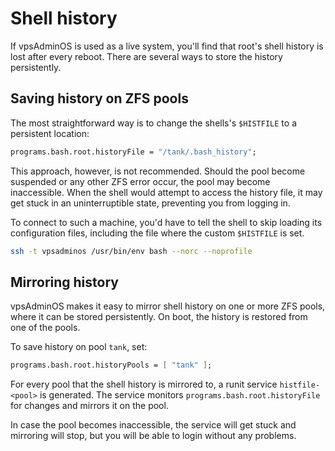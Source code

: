 # Shell history
If vpsAdminOS is used as a live system, you'll find that root's shell
history is lost after every reboot. There are several ways to store the
history persistently.

## Saving history on ZFS pools
The most straightforward way is to change the shells's `$HISTFILE` to
a persistent location:

```nix
programs.bash.root.historyFile = "/tank/.bash_history";
```

This approach, however, is not recommended. Should the pool become suspended
or any other ZFS error occur, the pool may become inaccessible. When the shell
would attempt to access the history file, it may get stuck in an uninterruptible
state, preventing you from logging in.

To connect to such a machine, you'd have to tell the shell to skip loading its
configuration files, including the file where the custom `$HISTFILE` is set.

```bash
ssh -t vpsadminos /usr/bin/env bash --norc --noprofile
```

## Mirroring history
vpsAdminOS makes it easy to mirror shell history on one or more ZFS pools,
where it can be stored persistently. On boot, the history is restored from
one of the pools.

To save history on pool `tank`, set:

```nix
programs.bash.root.historyPools = [ "tank" ];
```

For every pool that the shell history is mirrored to, a runit service
`histfile-<pool>` is generated. The service monitors
`programs.bash.root.historyFile` for changes and mirrors it on the pool.

In case the pool becomes inaccessible, the service will get stuck and mirroring
will stop, but you will be able to login without any problems.
